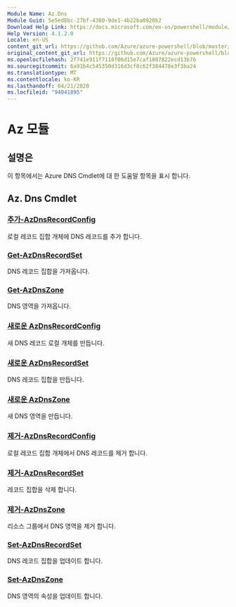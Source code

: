 ```yaml
---
Module Name: Az.Dns
Module Guid: 5e5ed8bc-27bf-4380-9de1-4b22ba0920b2
Download Help Link: https://docs.microsoft.com/en-us/powershell/module/az.dns
Help Version: 4.1.2.0
Locale: en-US
content_git_url: https://github.com/Azure/azure-powershell/blob/master/src/Dns/Dns/help/Az.DNS.md
original_content_git_url: https://github.com/Azure/azure-powershell/blob/master/src/Dns/Dns/help/Az.DNS.md
ms.openlocfilehash: 2f741e911f7118f06d15e7caf1807822ecd13b76
ms.sourcegitcommit: 6a91b4c545350d316d3cf8c62f384478e3f3ba24
ms.translationtype: MT
ms.contentlocale: ko-KR
ms.lasthandoff: 04/21/2020
ms.locfileid: "94041895"
---
```

# Az 모듈
## 설명은
이 항목에서는 Azure DNS Cmdlet에 대 한 도움말 항목을 표시 합니다.

## Az. Dns Cmdlet
### [추가-AzDnsRecordConfig](Add-AzDnsRecordConfig.md)
로컬 레코드 집합 개체에 DNS 레코드를 추가 합니다.

### [Get-AzDnsRecordSet](Get-AzDnsRecordSet.md)
DNS 레코드 집합을 가져옵니다.

### [Get-AzDnsZone](Get-AzDnsZone.md)
DNS 영역을 가져옵니다.

### [새로운 AzDnsRecordConfig](New-AzDnsRecordConfig.md)
새 DNS 레코드 로컬 개체를 만듭니다.

### [새로운 AzDnsRecordSet](New-AzDnsRecordSet.md)
DNS 레코드 집합을 만듭니다.

### [새로운 AzDnsZone](New-AzDnsZone.md)
새 DNS 영역을 만듭니다.

### [제거-AzDnsRecordConfig](Remove-AzDnsRecordConfig.md)
로컬 레코드 집합 개체에서 DNS 레코드를 제거 합니다.

### [제거-AzDnsRecordSet](Remove-AzDnsRecordSet.md)
레코드 집합을 삭제 합니다.

### [제거-AzDnsZone](Remove-AzDnsZone.md)
리소스 그룹에서 DNS 영역을 제거 합니다.

### [Set-AzDnsRecordSet](Set-AzDnsRecordSet.md)
DNS 레코드 집합을 업데이트 합니다.

### [Set-AzDnsZone](Set-AzDnsZone.md)
DNS 영역의 속성을 업데이트 합니다.

